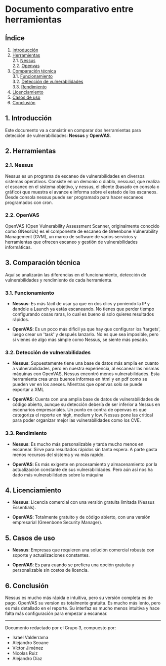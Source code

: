 # Documento comparativo entre herramientas

## Índice

1. [Introducción](#1-introducción)
2. [Herramientas](#2-herramientas)  
   2.1. [Nessus](#21-nessus)  
   2.2. [Openvas](#22-openvas)
3. [Comparación técnica](#3-comparación-técnica)  
   3.1. [Funcionamiento](#31-funcionamiento)  
   3.2. [Detección de vulnerabilidades](#32-detección-de-vulnerabilidades)  
   3.3. [Rendimiento](#33-rendimiento)
4. [Licenciamiento](#4-licenciamiento)
5. [Casos de uso](#5-casos-de-uso)
6. [Conclusión](#6-conclusión)

## 1. Introducción

Este documento va a consistir en  comparar dos herramientas para detección de vulnerabilidades: **Nessus** y **OpenVAS**.

## 2. Herramientas

### 2.1. Nessus

Nessus es un programa de escaneo de vulnerabilidades en diversos sistemas operativos. Consiste en un demonio o diablo, nessusd, que realiza el escaneo en el sistema objetivo, y nessus, el cliente (basado en consola o gráfico) que muestra el avance e informa sobre el estado de los escaneos. Desde consola nessus puede ser programado para hacer escaneos programados con cron. 

### 2.2. OpenVAS

OpenVAS (Open Vulnerability Assessment Scanner, originalmente conocido como GNessUs) es el componente de escaneo de Greenbone Vulnerability Management (GVM), un marco de software de varios servicios y herramientas que ofrecen escaneo y gestión de vulnerabilidades informáticas. 

## 3. Comparación técnica

Aquí se analizarán las diferencias en el funcionamiento, detección de vulnerabilidades y rendimiento de cada herramienta.

### 3.1. Funcionamiento

- **Nessus**: Es más fácil de usar ya que en dos clics y poniendo la IP y dandole a Launch ya estás escaneando. No tienes que perder tiempo configurando cosas raras, lo cual es bueno si solo quieres resultados rápidos.

- **OpenVAS**: Es un poco más difícil ya que hay que configurar los 'targets', luego crear un 'task' y después lanzarlo. No es que sea imposible, pero si vienes de algo más simple como Nessus, se siente más pesado.

### 3.2. Detección de vulnerabilidades

- **Nessus**: Supuestamente tiene una base de datos más amplia en cuanto a vulnerabilidades, pero en nuestra experiencia, al escanear las mismas máquinas con OpenVAS, Nessus encontró menos vulnerabilidades. Esta herramienta crea unos buenos informes en html y en pdf como se pueden ver en los anexes. Mientras que openvas solo se puede exportar a XML

- **OpenVAS**: Cuenta con una amplia base de datos de vulnerabilidades de código abierto, aunque su detección debería de ser inferior a Nessus en escenarios empresariales. Un punto en contra de openvas es que categoriza el reporte en high, medium y low. Nessus pone las critical para poder organizar mejor las vulnerabilidades como los CVE.

### 3.3. Rendimiento

- **Nessus**: Es mucho más personalizable y tarda mucho menos en escanear. Sirve para resultados rápidos sin tanta espera. A parte gasta menos recursos del sistema y va más rapido.

- **OpenVAS**: Es más exigente en procesamiento y almacenamiento por la actualización constante de sus vulnerabilidades. Pero aún así nos ha dado más vulnerabilidades sobre la máquina

## 4. Licenciamiento

- **Nessus**: Licencia comercial con una versión gratuita limitada (Nessus Essentials).

- **OpenVAS**: Totalmente gratuito y de código abierto, con una versión empresarial (Greenbone Security Manager).

## 5. Casos de uso

- **Nessus**: Empresas que requieren una solución comercial robusta con soporte y actualizaciones constantes.

- **OpenVAS**: Es para cuando se prefiera una opción gratuita y personalizable sin costos de licencia.

## 6. Conclusión

Nessus es mucho más rápida e intuitiva, pero su versión completa es de pago. OpenVAS su version es totalmente gratuita. Es mucho más lento, pero es más detallado en el reporte. Su interfaz es mucho menos intuitiva y hace falta más configuración para empezar a escanear.

---

Documento redactado por el Grupo 3, compuesto por:

- Israel Valderrama  
- Alejandro Seoane  
- Víctor Jiménez  
- Nicolas Ruiz  
- Alejandro Díaz

